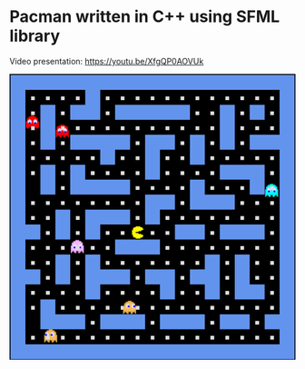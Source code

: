 # Pacman written in C++ using SFML library

Video presentation: https://youtu.be/XfgQP0AOVUk

![Screenshot](./presentation/screenshot.png)


